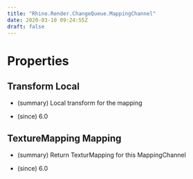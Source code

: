 ```yaml
---
title: "Rhino.Render.ChangeQueue.MappingChannel"
date: 2020-03-10 09:24:55Z
draft: false
---
```


# Properties
## Transform Local
- (summary) 
     Local transform for the mapping
     
- (since) 6.0
## TextureMapping Mapping
- (summary) 
     Return TexturMapping for this MappingChannel
     
- (since) 6.0
